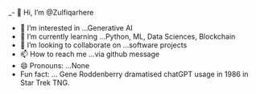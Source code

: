 _- 👋 Hi, I’m @Zulfiqarhere
- 👀 I’m interested in ...Generative AI
- 🌱 I’m currently learning ...Python, ML, Data Sciences, Blockchain
- 💞️ I’m looking to collaborate on ...software projects
- 📫 How to reach me ...via github message
- 😄 Pronouns: ...None
-  Fun fact: ... Gene Roddenberry dramatised chatGPT usage in 1986 in Star Trek TNG.

<!---
Zulfiqarhere/Zulfiqarhere is a ✨ special ✨ repository because its `README.md` (this file) appears on your GitHub profile.
You can click the Preview link to take a look at your changes.
--->
